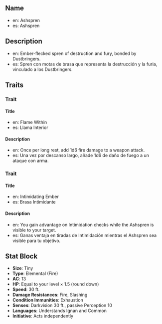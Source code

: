 ## Name
- en: Ashspren
- es: Ashspren

## Description
- en: Ember-flecked spren of destruction and fury, bonded by Dustbringers.
- es: Spren con motas de brasa que representa la destrucción y la furia, vinculado a los Dustbringers.

## Traits

### Trait
#### Title
- en: Flame Within
- es: Llama Interior

#### Description
- en: Once per long rest, add 1d6 fire damage to a weapon attack.
- es: Una vez por descanso largo, añade 1d6 de daño de fuego a un ataque con arma.

### Trait
#### Title
- en: Intimidating Ember
- es: Brasa Intimidante

#### Description
- en: You gain advantage on Intimidation checks while the Ashspren is visible to your target.
- es: Ganas ventaja en tiradas de Intimidación mientras el Ashspren sea visible para tu objetivo.

## Stat Block

- **Size**: Tiny
- **Type**: Elemental (Fire)
- **AC**: 13
- **HP**: Equal to your level × 1.5 (round down)
- **Speed**: 30 ft.
- **Damage Resistances**: Fire, Slashing
- **Condition Immunities**: Exhaustion
- **Senses**: Darkvision 30 ft., passive Perception 10
- **Languages**: Understands Ignan and Common
- **Initiative**: Acts independently